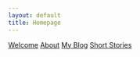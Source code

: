 ```yaml
---
layout: default
title: Homepage
---
```


[Welcome](/posts/welcome.md)
[About](http://windfiresteel.github.io/about)
[My Blog](https://windfiresteel.github.io/posts)
[Short Stories](https://windfiresteel.github.io/archive)
